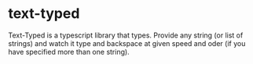 # text-typed
Text-Typed is a typescript library that types. Provide any string (or list of strings) and watch it type and backspace at given speed and oder (if you have specified more than one string).
